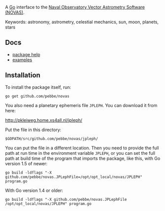 A [Go](http://golang.org/) interface to the [Naval Observatory Vector Astrometry Software (NOVAS)](http://aa.usno.navy.mil/software/novas/).

Keywords: astronomy, astrometry, celestial mechanics, sun, moon, planets, stars

## Docs

 * [package help](http://godoc.org/github.com/pebbe/novas)
 * [examples](https://github.com/pebbe/novas/tree/master/examples)

## Installation

To install the package itself, run:

    go get github.com/pebbe/novas

You also need a planetary ephemeris file `JPLEPH`. You can download it from here:

http://pkleiweg.home.xs4all.nl/jpleph/

Put the file in this directory:

    $GOPATH/src/github.com/pebbe/novas/jpleph/

You can put the file in a different location. Then you need to provide
the full path at run time in the environment variable `JPLEPH`, or you
can set the full path at build time of the program that imports the
package, like this, with Go version 1.5 of newer:

    go build -ldflags "-X github.com/pebbe/novas.JPLephFile=/opt/opt_local/novas/JPLEPH" program.go

With Go version 1.4 or older:

    go build -ldflags "-X github.com/pebbe/novas.JPLephFile /opt/opt_local/novas/JPLEPH" program.go
